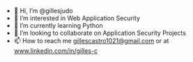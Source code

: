 - 👋 Hi, I’m @gillesjudo
- 👀 I’m interested in Web Application Security
- 🌱 I’m currently learning Python
- 💞️ I’m looking to collaborate on Application Security Projects
- 📫 How to reach me gillescastro1021@gmail.com or at www.linkedin.com/in/gilles-c

<!---
gillesjudo/gillesjudo is a ✨ special ✨ repository because its `README.md` (this file) appears on your GitHub profile.
You can click the Preview link to take a look at your changes.
--->
